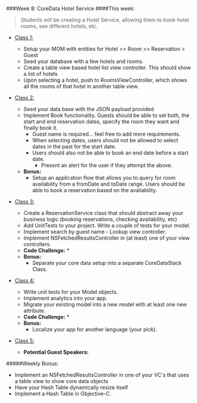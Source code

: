 ###Week 8: CoreData Hotel Service
####This week:
>Students will be creating a Hotel Service, allowing them to book hotel rooms, see different hotels, etc.

  * [Class 1:](class-1/)
  	* Setup your MOM with entities for Hotel >> Room >> Reservation > Guest
    * Seed your database with a few hotels and rooms.
    * Create a table view based hotel list view controller. This should show a list of hotels
    * Upon selecting a hotel, push to RoomsViewController, which shows all the rooms of that hotel in another table view.

  * [Class 2:](class-2/)
    * Seed your data base with the JSON payload provided
    * Implement Book functionality. Guests should be able to set both, the start and end reservation dates, specify the room they want and finally book it.
    	* Guest name is required... feel free to add more requirements.
    	* When selecting dates, users should not be allowed to select dates in the past for the start date.
    	* Users should also not be able to book an end date before a start date.
    		* Present an alert for the user if they attempt the above.
	* **Bonus:**
		* Setup an application flow that allows you to query for room availability from a fromDate and toDate range. Users should be able to book a reservation based on the availability.

  * [Class 3:](class-3/)
  	* Create a ReservationService class that should abstract away your business logic (booking reservations, checking availability, etc)
    * Add UnitTests to your project. Write a couple of tests for your model.
    * Implement search by guest name - Lookup view controller.
    * Implement NSFetchedResultsController in (at least) one of your view controllers.
	* **Code Challenge:**
		*
	* **Bonus:**
		* Separate your core data setup into a separate CoreDataStack Class.

  * [Class 4:](class-4/)
   	* Write unit tests for your Model objects.
    * Implement analytics into your app.
    * Migrate your existing model into a new model with at least one new attribute.
	* **Code Challenge:**
		*
	* **Bonus:**
		* Localize your app for another language (your pick).


  * [Class 5:](class-5/)
  	* **Potential Guest Speakers:**

#####Weekly Bonus:
* Implement an NSFetchedResultsController in one of your VC's that uses a table view to show core data objects
* Have your Hash Table dynamically resize itself
* Implement a Hash Table in Objective-C.
